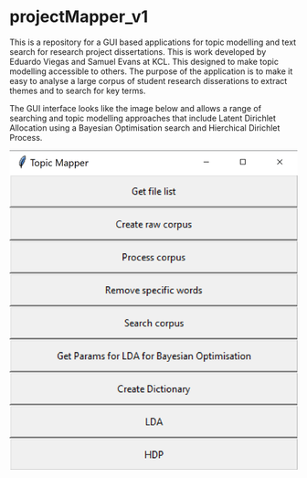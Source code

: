# projectMapper_v1
 
This is a repository for a GUI based applications for topic modelling and text search for research project dissertations.  This is work developed by Eduardo Viegas and Samuel Evans at KCL.   This designed to make topic modelling accessible to others.  The purpose of the application is to make it easy to analyse a large corpus of student research disserations to extract themes and to search for key terms.

The GUI interface looks like the image below and allows a range of searching and topic modelling approaches that include Latent Dirichlet Allocation using a Bayesian Optimisation search and Hierchical Dirichlet Process.

![screenshot](GUI_overview.png)
